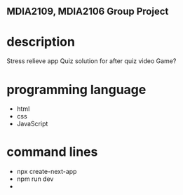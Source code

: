 ## MDIA2109, MDIA2106 Group Project

# description
Stress relieve app
Quiz
solution for after quiz
video 
Game? 

# programming language 
- html
- css
- JavaScript

# command lines
- npx create-next-app
- npm run dev
-